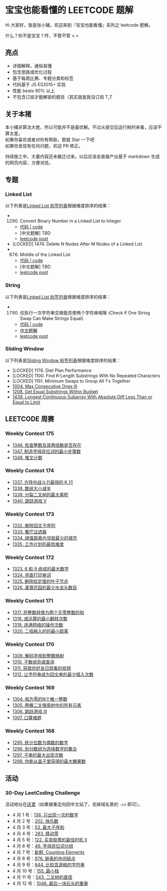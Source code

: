 # 宝宝也能看懂的 LEETCODE 题解

Hi 大家好，我是张小猪。欢迎来到『宝宝也能看懂』系列之 leetcode 题解。

什么？你不是宝宝？哼，不管不管 >.<

## 亮点

- 详细解释，通俗易懂
- 包含思路或优化过程
- 基于每周比赛、专题分类和标签
- 代码基于 JS ES2015+ 实现
- 性能 beats 90% 以上
- 不包含订阅才能解锁的题目（其实就是我没订阅 T_T

## 关于本猪

本小猪非算法大佬，所以可能并不是最优解。不过从提交后运行耗时来看，应该不算太差。  
如果你喜欢或者对你有帮助，那就 Star 一下吧  
如果你发现有任何问题，欢迎 PR 修正。

持续施工中，大量内容还未搬迁过来。以后应该会直接产出基于 markdown 生成的网页内容，方便浏览。

## 专题

### Linked List

以下列表是[Linked List 标签列表](https://leetcode.com/tag/linked-list/)根据难度排序的结果：

- 1290. Convert Binary Number in a Linked List to Integer
  - [代码 | code](./code/1290.js)
  - [中文题解] TBD
  - [leetcode post]()
- [LOCKED] 1474. Delete N Nodes After M Nodes of a Linked List
- 876. Middle of the Linked List
  - [代码 | code](./code/876.js)
  - [中文题解] TBD
  - [leetcode post]()
### String

以下列表是[Linked List 标签列表](https://leetcode.com/tag/string/)根据难度排序的结果：

- 1790. 仅执行一次字符串交换能否使两个字符串相等 (Check if One String Swap Can Make Strings Equal)
  - [代码 | code](./code/1790.js)
  - [中文题解](./posts/1790.md)
  - [leetcode post](https://leetcode.com/problems/check-if-one-string-swap-can-make-strings-equal/discuss/1111937/JavaScript-Easy-to-understand-2-solutions)

### Sliding Window

以下列表是[Sliding Window 标签列表](https://leetcode.com/tag/sliding-window/)根据难度排序的结果：

- [LOCKED] 1176. Diet Plan Performance
- [LOCKED] 1100. Find K-Length Substrings With No Repeated Characters
- [LOCKED] 1151. Minimum Swaps to Group All 1's Together
- [1004. Max Consecutive Ones III](./code/1004.js)
- [1208. Get Equal Substrings Within Budget](./code/1208.js)
- [1438. Longest Continuous Subarray With Absolute Diff Less Than or Equal to Limit](./code/1438.js)

## LEETCODE 周赛

### Weekly Contest 175

- [1346. 检查整数及其两倍数是否存在](./posts/1346.md)
- [1347. 制造字母异位词的最小步骤数](./posts/1347.md)
- [1348. 推文计数](./posts/1348.md)

### Weekly Contest 174

- [1337. 方阵中战斗力最弱的 K 行](./posts/1337.md)
- [1338. 数组大小减半](./posts/1338.md)
- [1339. 分裂二叉树的最大乘积](./posts/1339.md)
- [1340. 跳跃游戏 V](./posts/1340.md)

### Weekly Contest 173

- [1332. 删除回文子序列](./posts/1332.md)
- [1333. 餐厅过滤器](./posts/1333.md)
- [1334. 阈值距离内邻居最少的城市](./posts/1334.md)
- [1335. 工作计划的最低难度](./posts/1335.md)

### Weekly Contest 172

- [1323. 6 和 9 组成的最大数字](./posts/1323.md)
- [1324. 竖直打印单词](./posts/1324.md)
- [1325. 删除给定值的叶子节点](./posts/1325.md)
- [1326. 灌溉花园的最少水龙头数目](./posts/1326.md)

### Weekly Contest 171

- [1317. 将整数转换为两个无零整数的和](./posts/1317.md)
- [1318. 或运算的最小翻转次数](./posts/1318.md)
- [1319. 连通网络的操作次数](./posts/1319.md)
- [1320. 二指输入的的最小距离](./posts/1320.md)

### Weekly Contest 170

- [1309. 解码字母到整数映射](./posts/1309.md)
- [1310. 子数组异或查询](./posts/1310.md)
- [1311. 获取你好友已观看的视频](./posts/1311.md)
- [1312. 让字符串成为回文串的最少插入次数](./posts/1312.md)

### Weekly Contest 169

- [1304. 和为零的N个唯一整数](./posts/1304.md)
- [1305. 两棵二叉搜索树中的所有元素](./posts/1305.md)
- [1306. 跳跃游戏 III](./posts/1306.md)
- [1307. 口算难题](./posts/1307.md)

### Weekly Contest 168

- [1295. 统计位数为偶数的数字](./posts/1295.md)
- [1296. 划分数组为连续数字的集合](./posts/1296.md)
- [1297. 子串的最大出现次数](./posts/1297.md)
- [1298. 你能从盒子里获得的最大糖果数](./posts/1298.md)

## 活动

### 30-Day LeetCoding Challenge

活动地址在[这里](https://leetcode.com/explore/challenge/card/30-day-leetcoding-challenge/)（如果被重定向回中文站了，去掉域名里的 `-cn` 即可）。

- 4 月 1 号：[136. 只出现一次的数字](./30-Day%20LeetCoding%20Challenge/1.md)
- 4 月 2 号：[202. 快乐数](./30-Day%20LeetCoding%20Challenge/2.md)
- 4 月 3 号：[53. 最大子序和](./30-Day%20LeetCoding%20Challenge/3.md)
- 4 月 4 号：[283. 移动零](./30-Day%20LeetCoding%20Challenge/4.md)
- 4 月 5 号：[122. 买卖股票的最佳时机 II](./30-Day%20LeetCoding%20Challenge/5.md)
- 4 月 6 号：[49. 字母异位词分组](./30-Day%20LeetCoding%20Challenge/6.md)
- 4 月 7 号：[新题. Counting Elements](./30-Day%20LeetCoding%20Challenge/7.md)
- 4 月 8 号：[876. 链表的中间结点](./30-Day%20LeetCoding%20Challenge/8.md)
- 4 月 9 号：[844. 比较含退格的字符串](./30-Day%20LeetCoding%20Challenge/9.md)
- 4 月 10 号：[155. 最小栈](./30-Day%20LeetCoding%20Challenge/10.md)
- 4 月 11 号：[543. 二叉树的直径](./30-Day%20LeetCoding%20Challenge/11.md)
- 4 月 12 号：[1046. 最后一块石头的重量](./30-Day%20LeetCoding%20Challenge/12.md)
